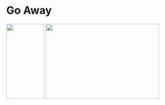 # Go Away

<img src="https://user-images.githubusercontent.com/27007662/167295742-2f390c92-40b9-4f29-a3aa-797e78e99446.png" width="100" height="200"> <img src="https://user-images.githubusercontent.com/27007662/167271468-4a0087f8-e1ff-4d73-8474-c335ba040206.png" width="300" height="200">


<!--
**the-intern/the-intern** is a ✨ _special_ ✨ repository because its `README.md` (this file) appears on your GitHub profile.

Here are some ideas to get you started:

- 🔭 I’m currently working on ...
- 🌱 I’m currently learning ...
- 👯 I’m looking to collaborate on ...
- 🤔 I’m looking for help with ...
- 💬 Ask me about ...
- 📫 How to reach me: ...
- 😄 Pronouns: ...
- ⚡ Fun fact: ...
-->
